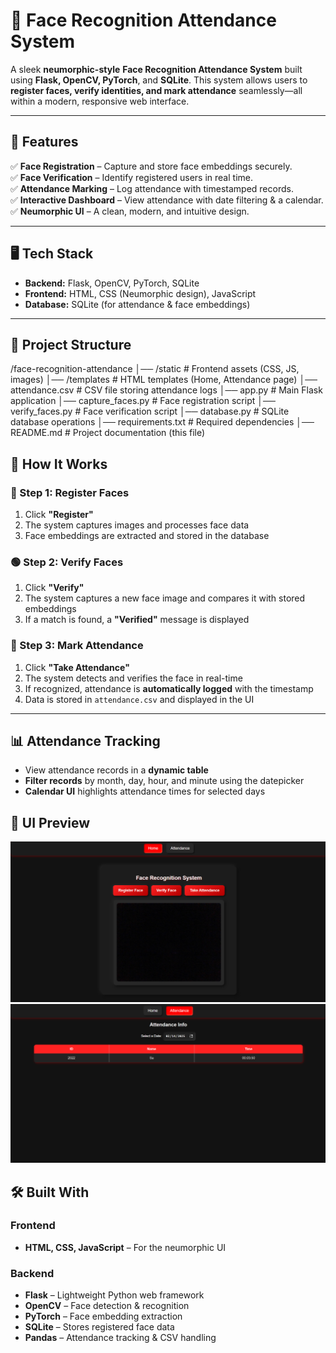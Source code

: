 # 📸 Face Recognition Attendance System  

A sleek **neumorphic-style** **Face Recognition Attendance System** built using **Flask, OpenCV, PyTorch**, and **SQLite**. This system allows users to **register faces, verify identities, and mark attendance** seamlessly—all within a modern, responsive web interface.  

---

## 🚀 Features  
✅ **Face Registration** – Capture and store face embeddings securely.  
✅ **Face Verification** – Identify registered users in real time.  
✅ **Attendance Marking** – Log attendance with timestamped records.  
✅ **Interactive Dashboard** – View attendance with date filtering & a calendar.  
✅ **Neumorphic UI** – A clean, modern, and intuitive design.  

---

## 🖥️ Tech Stack  
- **Backend:** Flask, OpenCV, PyTorch, SQLite  
- **Frontend:** HTML, CSS (Neumorphic design), JavaScript  
- **Database:** SQLite (for attendance & face embeddings)  

---

## 📂 Project Structure  

/face-recognition-attendance
│── /static                # Frontend assets (CSS, JS, images)
│── /templates             # HTML templates (Home, Attendance page)
│── attendance.csv         # CSV file storing attendance logs
│── app.py                 # Main Flask application
│── capture_faces.py       # Face registration script
│── verify_faces.py        # Face verification script
│── database.py            # SQLite database operations
│── requirements.txt       # Required dependencies
│── README.md              # Project documentation (this file)


## 📸 How It Works  

### 🔴 Step 1: Register Faces  
1. Click **"Register"**  
2. The system captures images and processes face data  
3. Face embeddings are extracted and stored in the database  

### 🟢 Step 2: Verify Faces  
1. Click **"Verify"**  
2. The system captures a new face image and compares it with stored embeddings  
3. If a match is found, a **"Verified"** message is displayed  

### 📅 Step 3: Mark Attendance  
1. Click **"Take Attendance"**  
2. The system detects and verifies the face in real-time  
3. If recognized, attendance is **automatically logged** with the timestamp  
4. Data is stored in `attendance.csv` and displayed in the UI  

---

## 📊 Attendance Tracking  
- View attendance records in a **dynamic table**  
- **Filter records** by month, day, hour, and minute using the datepicker  
- **Calendar UI** highlights attendance times for selected days  

## 🎨 UI Preview 
![alt text](image.png)
![alt text](image-1.png)

## 🛠️ Built With  

### **Frontend**  
- **HTML, CSS, JavaScript** – For the neumorphic UI  

### **Backend**  
- **Flask** – Lightweight Python web framework  
- **OpenCV** – Face detection & recognition  
- **PyTorch** – Face embedding extraction  
- **SQLite** – Stores registered face data  
- **Pandas** – Attendance tracking & CSV handling  
